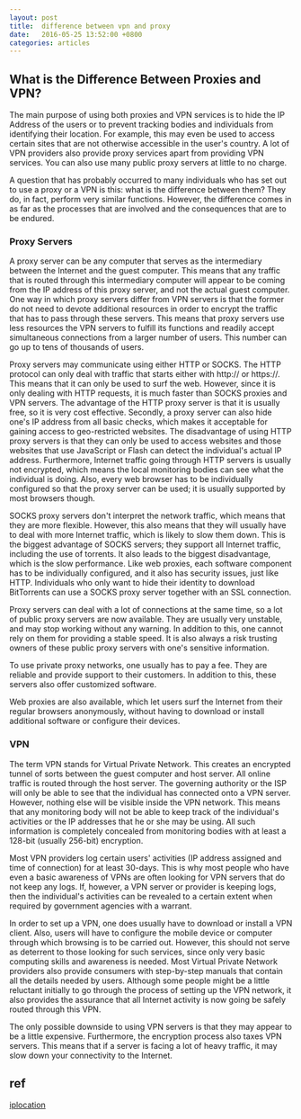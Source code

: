```yaml
---
layout: post
title: 	difference between vpn and proxy
date:	2016-05-25 13:52:00 +0800
categories: articles
---
```


## What is the Difference Between Proxies and VPN?

The main purpose of using both proxies and VPN services is to hide the IP Address of the users or to prevent tracking bodies and individuals from identifying their location. For example, this may even be used to access certain sites that are not otherwise accessible in the user's country. A lot of VPN providers also provide proxy services apart from providing VPN services. You can also use many public proxy servers at little to no charge.

A question that has probably occurred to many individuals who has set out to use a proxy or a VPN is this: what is the difference between them? They do, in fact, perform very similar functions. However, the difference comes in as far as the processes that are involved and the consequences that are to be endured.

### Proxy Servers

A proxy server can be any computer that serves as the intermediary between the Internet and the guest computer. This means that any traffic that is routed through this intermediary computer will appear to be coming from the IP address of this proxy server, and not the actual guest computer. One way in which proxy servers differ from VPN servers is that the former do not need to devote additional resources in order to encrypt the traffic that has to pass through these servers. This means that proxy servers use less resources the VPN servers to fulfill its functions and readily accept simultaneous connections from a larger number of users. This number can go up to tens of thousands of users.

Proxy servers may communicate using either HTTP or SOCKS. The HTTP protocol can only deal with traffic that starts either with http:// or https://. This means that it can only be used to surf the web. However, since it is only dealing with HTTP requests, it is much faster than SOCKS proxies and VPN servers. The advantage of the HTTP proxy server is that it is usually free, so it is very cost effective. Secondly, a proxy server can also hide one's IP address from all basic checks, which makes it acceptable for gaining access to geo-restricted websites. The disadvantage of using HTTP proxy servers is that they can only be used to access websites and those websites that use JavaScript or Flash can detect the individual's actual IP address. Furthermore, Internet traffic going through HTTP servers is usually not encrypted, which means the local monitoring bodies can see what the individual is doing. Also, every web browser has to be individually configured so that the proxy server can be used; it is usually supported by most browsers though.

SOCKS proxy servers don't interpret the network traffic, which means that they are more flexible. However, this also means that they will usually have to deal with more Internet traffic, which is likely to slow them down. This is the biggest advantage of SOCKS servers; they support all Internet traffic, including the use of torrents. It also leads to the biggest disadvantage, which is the slow performance. Like web proxies, each software component has to be individually configured, and it also has security issues, just like HTTP. Individuals who only want to hide their identity to download BitTorrents can use a SOCKS proxy server together with an SSL connection.

Proxy servers can deal with a lot of connections at the same time, so a lot of public proxy servers are now available. They are usually very unstable, and may stop working without any warning. In addition to this, one cannot rely on them for providing a stable speed. It is also always a risk trusting owners of these public proxy servers with one's sensitive information.

To use private proxy networks, one usually has to pay a fee. They are reliable and provide support to their customers. In addition to this, these servers also offer customized software.

Web proxies are also available, which let users surf the Internet from their regular browsers anonymously, without having to download or install additional software or configure their devices.

### VPN

The term VPN stands for Virtual Private Network. This creates an encrypted tunnel of sorts between the guest computer and host server. All online traffic is routed through the host server. The governing authority or the ISP will only be able to see that the individual has connected onto a VPN server. However, nothing else will be visible inside the VPN network. This means that any monitoring body will not be able to keep track of the individual's activities or the IP addresses that he or she may be using. All such information is completely concealed from monitoring bodies with at least a 128-bit (usually 256-bit) encryption.

Most VPN providers log certain users' activities (IP address assigned and time of connection) for at least 30-days. This is why most people who have even a basic awareness of VPNs are often looking for VPN servers that do not keep any logs. If, however, a VPN server or provider is keeping logs, then the individual's activities can be revealed to a certain extent when required by government agencies with a warrant.

In order to set up a VPN, one does usually have to download or install a VPN client. Also, users will have to configure the mobile device or computer through which browsing is to be carried out. However, this should not serve as deterrent to those looking for such services, since only very basic computing skills and awareness is needed. Most Virtual Private Network providers also provide consumers with step-by-step manuals that contain all the details needed by users. Although some people might be a little reluctant initially to go through the process of setting up the VPN network, it also provides the assurance that all Internet activity is now going be safely routed through this VPN.

The only possible downside to using VPN servers is that they may appear to be a little expensive. Furthermore, the encryption process also taxes VPN servers. This means that if a server is facing a lot of heavy traffic, it may slow down your connectivity to the Internet.

## ref

[iplocation](https://www.iplocation.net/what-is-difference-between-proxies-and-vpn)